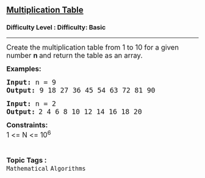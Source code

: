 <h2><a href="https://www.geeksforgeeks.org/problems/print-table0303/1?page=2&difficulty=School&sortBy=submissions">Multiplication Table</a></h2><h3>Difficulty Level : Difficulty: Basic</h3><hr><div class="problems_problem_content__Xm_eO"><p><span style="font-size: 18px;">Create the multiplication table&nbsp;</span><span style="font-size: 18px;">from 1 to 10 </span><span style="font-size: 18px;">for a given number </span><strong style="font-size: 18px;">n </strong><span style="font-size: 18px;">and return the table as an array.</span></p>
<p><strong><span style="font-size: 18px;">Examples:</span></strong></p>
<pre><strong><span style="font-size: 18px;">Input: </span></strong><span style="font-size: 18px;">n = 9<br></span><strong><span style="font-size: 18px;">Output: </span></strong><span style="font-size: 18px;">9 18 27 36 45 54 63 72 81 90</span></pre>
<pre><strong><span style="font-size: 18px;">Input: </span></strong><span style="font-size: 18px;">n = 2</span>
<strong><span style="font-size: 18px;">Output:</span> </strong><span style="font-size: 18px;">2 4 6 8 10 12 14 16 18 20</span><span style="font-size: 18px;"><br></span></pre>
<p><span style="font-size: 18px;"><strong>Constraints:&nbsp;</strong><br>1 &lt;= N &lt;= 10<sup>6</sup></span></p></div><br><p><span style=font-size:18px><strong>Topic Tags : </strong><br><code>Mathematical</code>&nbsp;<code>Algorithms</code>&nbsp;